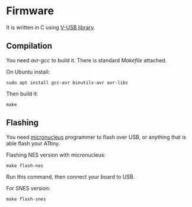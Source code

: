 # Firmware

It is written in C using [V-USB library](https://github.com/obdev/v-usb).

## Compilation
You need *avr-gcc* to build it. There is standard *Makefile* attached.

On Ubuntu install:
```
sudo apt install gcc-avr binutils-avr avr-libc
```

Then build it:
```
make
```

## Flashing
You need [micronucleus](https://github.com/micronucleus/micronucleus) programmer to flash over USB, or anything that is able flash your ATtiny.

Flashing NES version with micronucleus:
```
make flash-nes
```
Run this command, then connect your board to USB.

For SNES version:
```
make flash-snes
```
